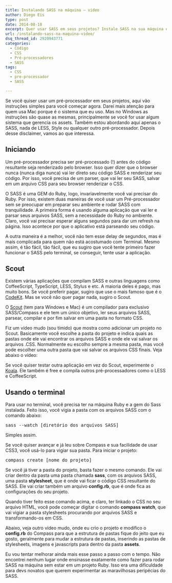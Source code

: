 ```yaml
---
title: Instalando SASS na máquina – video
author: Diego Eis
type: post
date: 2014-08-18
excerpt: Quer usar SASS em seus projetos? Instale SASS na sua máquina e saia usando.
url: /instalando-sass-na-maquina-video/
dsq_thread_id: 2920943771
categories:
  - Código
  - CSS
  - Pré-processadores
  - SASS
tags:
  - CSS
  - pre-processador
  - SASS

---
```

Se você quiser usar um pré-processador em seus projetos, aqui vão instruções simples para você começar agora. Darei mais atenção para quem usa Mac porque é o sistema que eu uso. Mas no Windows as instruções são quase as mesmas, principalmente se você for usar algum sistema que gerencia os assets. Também estou abordando aqui apenas o SASS, nada de LESS, Style ou qualquer outro pré-processador. Depois desse disclaimer, vamos ao que interessa.

## Iniciando

Um pré-processador precisa ser pré-processado (!) antes do código resultante seja renderizado pelo browser. Isso quer dizer que o browser nunca (nunca diga nunca) vai ler direto seu código SASS e renderizar seu código. Por isso, você precisa de um parser, que vai ler seu SASS, salvar em um arquivo CSS para seu browser renderizar o CSS.

O SASS é uma GEM do Ruby, logo, invariavelmente você vai precisar do Ruby. Por isso, existem duas maneiras de você usar um Pré-processador sem se preocupar em preparar seu ambiente e rodar SASS com tranquilidade. A primeira forma é usando alguma aplicação que vai ler e parsar seus arquivos SASS, sem a necessidade do Ruby no ambiente. Claro, você vai precisar esperar alguns segundos para dar um refresh na página. Isso acontece por que o aplicativo está parseando seu código.

A outra maneira é a melhor, você não tem esse delay de segundos, mas é mais complicada para quem não está acostumado com Terminal. Mesmo assim, é tão fácil, tão fácil, que eu sugiro que você tente primeiro fazer funcionar o SASS pelo terminal, se conseguir, tente usar a aplicação.

## Scout

Existem várias aplicações que compilam SASS e outras linguagens como CoffeeScript, TypeScript, LESS, Stylus e etc. A maioria deles é pago, mas muito bons. Se você preferir pagar, sugiro que use o mais famoso que é o [CodeKit][1]. Mas se você não quer pagar nada, sugiro o Scout. 

O [Scout][2] (tem para Windows e Mac) é um compilador para exclusivo SASS/Compass e ele tem um único objetivo, ler seus arquivos SASS, parsear, compilar e por fim salvar em uma pasta no formato CSS.

Fiz um vídeo mudo (sou tímido) que mostra como adicionar um projeto no Scout. Basicamente você escolhe a pasta do projeto e indica quais as pastas onde ele vai encontrar os arquivos SASS e onde ele vai salvar os arquivos .CSS. Normalmente eu escolho sempre a mesma pasta, mas você pode escolher uma outra pasta que vai salvar os arquivos CSS finais. Veja abaixo o vídeo:



Se você quiser testar outra aplicação em vez do Scout, experimente o [Koala][3]. Ele também é free e compila outros pré-processadores como o LESS e CoffeeScript.

## Usando o terminal

Para usar no terminal, você precisa ter na máquina Ruby e a gem do Sass instalada. Feito isso, você vigia a pasta com os arquivos SASS com o comando abaixo:

<pre class="lang-shell">sass --watch [diretório dos arquivos SASS]
</pre>

Simples assim.
  
Se você quiser avançar e já leu sobre Compass e sua facilidade de usar CSS3, você usá-lo para vigiar sua pasta. Para iniciar o projeto:

<pre class="lang-shell">compass create [nome do projeto]
</pre>

Se você já tiver a pasta do projeto, basta fazer o mesmo comando. Ele vai criar dentro da pasta uma pasta chamada **sass**, com os arquivos SASS, uma pasta **stylesheet**, que é onde vai ficar o código CSS resultante do SASS. Ele vai criar também um arquivo **config.rb**, que é onde fica as configurações do seu projeto. 

Quando tiver feito esse comando acima, e claro, ter linkado o CSS no seu arquivo HTML, você pode começar digitar o comando **compass watch**, que vai vigiar a pasta stylesheets procurando por arquivos SASS e transformando-os em CSS.

Abaixo, veja outro vídeo mudo, onde eu crio o projeto e modifico o **config.rb** do Compass para que a estrutura de pastas fique do jeito que eu gosto, geralmente para mudar a estrutura de pastas, inserindo as pastas de stylesheets, imagens e javascripts para dentro da pasta **assets**.



Eu vou tentar melhorar ainda mais esse passo a passo com o tempo. Não encontrei nenhum lugar onde ensinasse exatamente como fazer para rodar SASS na máquina sem estar em um projeto Ruby. Isso era uma dificuldade para devs novatos que querem experimentar as maravilhosas peripécias do SASS.

 [1]: http://incident57.com/codekit/
 [2]: http://mhs.github.io/scout-app/
 [3]: http://koala-app.com